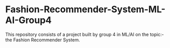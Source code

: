# Fashion-Recommender-System-ML-AI-Group4
This repository consists of a project built by group 4 in ML/AI on the topic:- the Fashion Recommender System.
